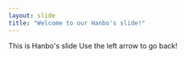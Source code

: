 ```yaml
---
layout: slide
title: "Welcome to our Hanbo's slide!"
---
```

This is Hanbo's slide
Use the left arrow to go back!
